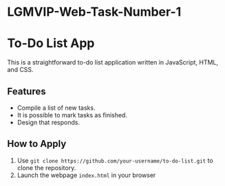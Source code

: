 # LGMVIP-Web-Task-Number-1
# To-Do List App

This is a straightforward to-do list application written in JavaScript, HTML, and CSS.


## Features

- Compile a list of new tasks.
- It is possible to mark tasks as finished.
- Design that responds.

## How to Apply

1. Use `git clone https://github.com/your-username/to-do-list.git` to clone the repository.
2. Launch the webpage `index.html` in your browser
